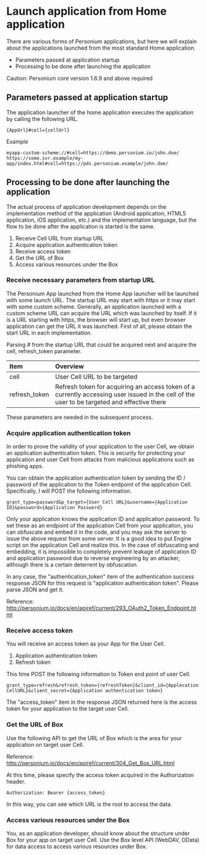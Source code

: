 # Launch application from Home application

There are various forms of Personium applications, but here we will explain about the applications launched from the most standard Home application.  

+ Parameters passed at application startup
+ Processing to be done after launching the application

Caution: Personium core version 1.6.9 and above required

## Parameters passed at application startup

The application launcher of the home application executes the application by calling the following URL.  

    {AppUrl}#cell={cellUrl}

Example

    myapp-custom-scheme://#cell=https://demo.personium.io/john.doe/
    https://some.svr.example/my-app/index.html#cell=https://pds.personium.example/john.doe/

## Processing to be done after launching the application

The actual process of application development depends on the implementation method of the application (Android application, HTML5 application, iOS application, etc.) and the implementation language, but the flow to be done after the application is started is the same.  

1. Receive Cell URL from startup URL
1. Acquire application authentication token
1. Receive access token
1. Get the URL of Box
1. Access various resources under the Box

### Receive necessary parameters from startup URL

The Personium App launched from the Home App launcher will be launched with some launch URL. The startup URL may start with https or it may start with some custom scheme. Generally, an application launched with a custom scheme URL can acquire the URL which was launched by itself. If it is a URL starting with https, the browser will start up, but even browser application can get the URL it was launched. First of all, please obtain the start URL in each implementation.  

Parsing # from the startup URL that could be acquired next and acquire the cell, refresh_token parameter.  

|Item|Overview|
|:--|:--|
|cell|User Cell URL to be targeted|
|refresh_token|Refresh token for acquiring an access token of a currently accessing user issued in the cell of the user to be targeted and effective there|

These parameters are needed in the subsequent process.

### Acquire application authentication token

In order to prove the validity of your application to the user Cell, we obtain an application authentication token. This is security for protecting your application and user Cell from attacks from malicious applications such as phishing apps.  

You can obtain the application authentication token by sending the ID / password of the application to the Token endpoint of the application Cell. Specifically, I will POST the following information.


    grant_type=password&p_target={User Cell URL}&username={Application ID}&password={Application Password} 

Only your application knows the application ID and application password. To set these as an endpoint of the application Cell from your application, you can obfuscate and embed it in the code, and you may ask the server to issue the above request from some server. It is a good idea to put Engine script on the application Cell and realize this. In the case of obfuscating and embedding, it is impossible to completely prevent leakage of application ID and application password due to reverse engineering by an attacker, although there is a certain deterrent by obfuscation.  

In any case, the "authentication_token" item of the authentication success response JSON for this request is "application authentication token". Please parse JSON and get it.  

Reference: http://personium.io/docs/en/apiref/current/293_OAuth2_Token_Endpoint.html

### Receive access token

You will receive an access token as your App for the User Cell.  

1. Application authentication token
1. Refresh token  

This time POST the following information to Token end point of user Cell.  

    grant_type=refresh&refresh_token={refreshToken}&client_id={Applecation CellURL}&client_secret={Application authentication token}

The "access_token" item in the response JSON returned here is the access token for your application to the target user Cell.

### Get the URL of Box

Use the following API to get the URL of Box which is the area for your application on target user Cell.  

Reference: http://personium.io/docs/en/apiref/current/304_Get_Box_URL.html

At this time, please specify the access token acquired in the Authorization header.  

    Authorization: Bearer {access_token}

In this way, you can see which URL is the root to access the data.

### Access various resources under the Box

You, as an application developer, should know about the structure under Box for your app on target user Cell. Use the Box level API (WebDAV, OData) for data access to access various resources under Box.

